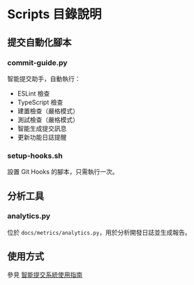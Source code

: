# Scripts 目錄說明

## 提交自動化腳本

### commit-guide.py
智能提交助手，自動執行：
- ESLint 檢查
- TypeScript 檢查
- 建置檢查（嚴格模式）
- 測試檢查（嚴格模式）
- 智能生成提交訊息
- 更新功能日誌提醒

### setup-hooks.sh
設置 Git Hooks 的腳本，只需執行一次。

## 分析工具

### analytics.py
位於 `docs/metrics/analytics.py`，用於分析開發日誌並生成報告。

## 使用方式

參見 [智能提交系統使用指南](../docs/tutorials/smart-commit-guide.md)